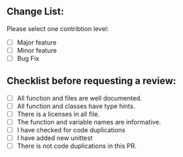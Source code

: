 ## Change List:


Please select one contribtion level:
- [ ] Major feature
- [ ] Minor feature 
- [ ] Bug Fix

## Checklist before requesting a review:
- [ ] All function and files are well documented. 
- [ ] All function and classes have type hints.
- [ ] There is a licenses in all file.
- [ ] The function and variable names are informative. 
- [ ] I have checked for code duplications
- [ ] I have added new unittest 
- [ ] There is not code duplications in this PR.